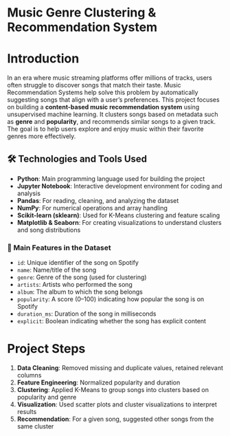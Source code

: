 #  Music Genre Clustering & Recommendation System

#  Introduction
In an era where music streaming platforms offer millions of tracks, users often struggle to discover songs that match their taste. Music Recommendation Systems help solve this problem by automatically suggesting songs that align with a user’s preferences.
This project focuses on building a **content-based music recommendation system** using unsupervised machine learning. It clusters songs based on metadata such as **genre** and **popularity**, and recommends similar songs to a given track. The goal is to help users explore and enjoy music within their favorite genres more effectively.

## 🛠️ Technologies and Tools Used
- **Python**: Main programming language used for building the project  
- **Jupyter Notebook**: Interactive development environment for coding and analysis  
- **Pandas**: For reading, cleaning, and analyzing the dataset  
- **NumPy**: For numerical operations and array handling  
- **Scikit-learn (sklearn)**: Used for K-Means clustering and feature scaling  
- **Matplotlib & Seaborn**: For creating visualizations to understand clusters and song distributions 

### 📄 Main Features in the Dataset
- `id`: Unique identifier of the song on Spotify  
- `name`: Name/title of the song  
- `genre`: Genre of the song (used for clustering)  
- `artists`: Artists who performed the song  
- `album`: The album to which the song belongs  
- `popularity`: A score (0–100) indicating how popular the song is on Spotify  
- `duration_ms`: Duration of the song in milliseconds  
- `explicit`: Boolean indicating whether the song has explicit content
   
# Project Steps
1. **Data Cleaning**: Removed missing and duplicate values, retained relevant columns  
2. **Feature Engineering**: Normalized popularity and duration  
3. **Clustering**: Applied K-Means to group songs into clusters based on popularity and genre  
4. **Visualization**: Used scatter plots and cluster visualizations to interpret results  
5. **Recommendation**: For a given song, suggested other songs from the same cluster





